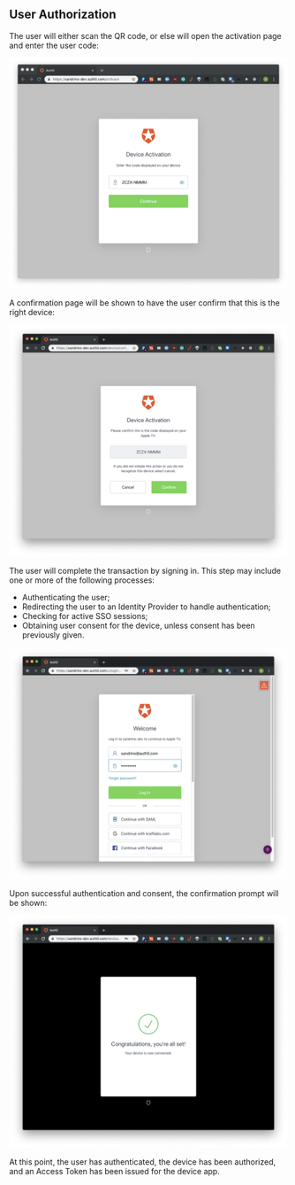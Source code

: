 ## User Authorization

The user will either scan the QR code, or else will open the activation page and enter the user code:

![Enter User Code](/media/articles/flows/guides/device-auth/enter-user-code.png)

A confirmation page will be shown to have the user confirm that this is the right device:

![Confirm Device](/media/articles/flows/guides/device-auth/confirm-device.png)

The user will complete the transaction by signing in. This step may include one or more of the following processes:

* Authenticating the user;
* Redirecting the user to an Identity Provider to handle authentication;
* Checking for active SSO sessions;
* Obtaining user consent for the device, unless consent has been previously given.

![Authenticate User](/media/articles/flows/guides/device-auth/user-auth.png)

Upon successful authentication and consent, the confirmation prompt will be shown:

![User Confirmation](/media/articles/flows/guides/device-auth/user-confirmation.png)

At this point, the user has authenticated, the device has been authorized, and an Access Token has been issued for the device app.